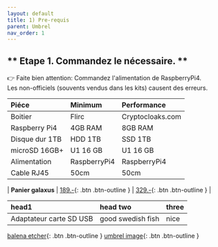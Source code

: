 ```yaml
---
layout: default
title: 1) Pre-requis
parent: Umbrel
nav_order: 1
---
```



## ** Etape 1. Commandez le nécessaire. **

👉 Faite bien attention:
Commandez l'alimentation de RaspberryPi4.<br>
Les non-officiels (souvents vendus dans les kits) causent des erreurs.

| Piéce        | Minimum          | Performance |
|:-------------|:------------------|:------|
| Boitier  | Flirc   | Cryptocloaks.com|
| Raspberry Pi4  | 4GB RAM			   | 8GB RAM|
| Disque dur 1TB | HDD 1TB   | SSD 1TB   |
| microSD 16GB+ | U1 16 GB    | U1 16 GB   |
| Alimentation     | RaspberryPi4 | RaspberryPi4  |
| Cable RJ45     | 50cm | 50cm |

| **Panier galaxus**     | [189.-](https://www.balena.io/etcher/){: .btn .btn-outline } | [329.-](https://github.com/getumbrel/umbrel-os/releases/download/v0.3.2/umbrel-os-v0.3.2.zip){: .btn .btn-outline }  |

| head1        | head two          | three |
|:-------------|:------------------|:------|
| Adaptateur carte SD  USB  | good swedish fish | nice  |

[balena etcher](https://www.balena.io/etcher/){: .btn .btn-outline }
[umbrel image](https://github.com/getumbrel/umbrel-os/releases/download/v0.3.2/umbrel-os-v0.3.2.zip){: .btn .btn-outline }